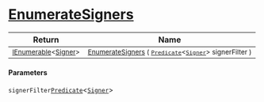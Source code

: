 # [EnumerateSigners](./ImageLoader-100663926.md)



| Return | Name | 
| --- | --- | 
| <sub>[IEnumerable](https://docs.microsoft.com/en-us/dotnet/api/System.Collections.Generic.IEnumerable-1)\<[Signer](./../../Signer.md)></sub>| <sub>[EnumerateSigners](./ImageLoader-100663926.md) ( [`Predicate`](https://docs.microsoft.com/en-us/dotnet/api/System.Predicate-1)\<[`Signer`](./../../Signer.md)> signerFilter )</sub>| <br>


#### Parameters
 `signerFilter`[`Predicate`](https://docs.microsoft.com/en-us/dotnet/api/System.Predicate-1)\<[`Signer`](./../../Signer.md)>